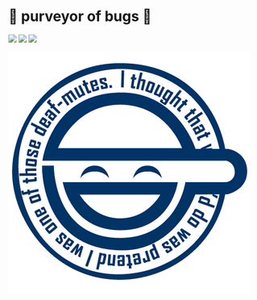 # 🐜 purveyor of bugs 🐌
<a href="https://www.youtube.com/watch?v=Ad87SqVYizA" target="_blank"><img src="https://img.shields.io/badge/follow_me_on-virustotal-blue"></a>
<a href="https://www.youtube.com/watch?v=J---aiyznGQ" target="_blank"><img src="https://img.shields.io/badge/as_seen_on-shodan-red"></a>
<a href="https://en.wikipedia.org/wiki/Cow_tools" target="_blank"><img src="https://img.shields.io/badge/litany_against-github_as_a_r%C3%A9sum%C3%A9_%F0%9F%8E%AE%F0%9F%8D%BB%F0%9F%98%B4-green"></a>

![Hi](laughingman.gif)
